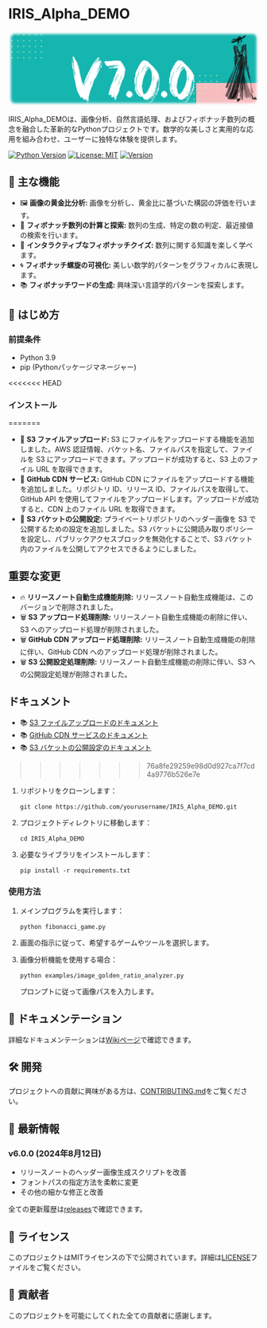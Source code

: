 # IRIS_Alpha_DEMO

![Project Logo](https://raw.githubusercontent.com/Sunwood-ai-labs/IRIS_Alpha_DEMO/main/docs/release_notes/header_image/release_header_latest.png)

IRIS_Alpha_DEMOは、画像分析、自然言語処理、およびフィボナッチ数列の概念を融合した革新的なPythonプロジェクトです。数学的な美しさと実用的な応用を組み合わせ、ユーザーに独特な体験を提供します。

[![Python Version](https://img.shields.io/badge/python-3.9-blue.svg)](https://www.python.org/downloads/release/python-390/)
[![License: MIT](https://img.shields.io/badge/License-MIT-yellow.svg)](https://opensource.org/licenses/MIT)
[![Version](https://img.shields.io/badge/version-6.0.0-green.svg)](https://github.com/yourusername/IRIS_Alpha_DEMO/releases)

## 🌟 主な機能

- 🖼️ **画像の黄金比分析:** 画像を分析し、黄金比に基づいた構図の評価を行います。
- 🔢 **フィボナッチ数列の計算と探索:** 数列の生成、特定の数の判定、最近接値の検索を行います。
- 🧠 **インタラクティブなフィボナッチクイズ:** 数列に関する知識を楽しく学べます。
- 🌀 **フィボナッチ螺旋の可視化:** 美しい数学的パターンをグラフィカルに表現します。
- 📚 **フィボナッチワードの生成:** 興味深い言語学的パターンを探索します。

## 🚀 はじめ方

### 前提条件

- Python 3.9
- pip (Pythonパッケージマネージャー)

<<<<<<< HEAD
### インストール
=======
- 🎉  **S3 ファイルアップロード:** S3 にファイルをアップロードする機能を追加しました。AWS 認証情報、バケット名、ファイルパスを指定して、ファイルを S3 にアップロードできます。アップロードが成功すると、S3 上のファイル URL を取得できます。
- 🎉 **GitHub CDN サービス:** GitHub CDN にファイルをアップロードする機能を追加しました。リポジトリ ID、リリース ID、ファイルパスを取得して、GitHub API を使用してファイルをアップロードします。アップロードが成功すると、CDN 上のファイル URL を取得できます。
- 🎉 **S3 バケットの公開設定:** プライベートリポジトリのヘッダー画像を S3 で公開するための設定を追加しました。S3 バケットに公開読み取りポリシーを設定し、パブリックアクセスブロックを無効化することで、S3 バケット内のファイルを公開してアクセスできるようにしました。

## 重要な変更

- 🔥 **リリースノート自動生成機能削除:** リリースノート自動生成機能は、このバージョンで削除されました。
- 🗑️ **S3 アップロード処理削除:** リリースノート自動生成機能の削除に伴い、S3 へのアップロード処理が削除されました。
- 🗑️ **GitHub CDN アップロード処理削除:** リリースノート自動生成機能の削除に伴い、GitHub CDN へのアップロード処理が削除されました。
- 🗑️ **S3 公開設定処理削除:** リリースノート自動生成機能の削除に伴い、S3 への公開設定処理が削除されました。

## ドキュメント

- 📚 [S3 ファイルアップロードのドキュメント](URL)
- 📚 [GitHub CDN サービスのドキュメント](URL)
- 📚 [S3 バケットの公開設定のドキュメント](URL)
>>>>>>> 76a8fe29259e98d0d927ca7f7cd4a9776b526e7e

1. リポジトリをクローンします：
   ```
   git clone https://github.com/yourusername/IRIS_Alpha_DEMO.git
   ```

2. プロジェクトディレクトリに移動します：
   ```
   cd IRIS_Alpha_DEMO
   ```

3. 必要なライブラリをインストールします：
   ```
   pip install -r requirements.txt
   ```

### 使用方法

1. メインプログラムを実行します：
   ```
   python fibonacci_game.py
   ```

2. 画面の指示に従って、希望するゲームやツールを選択します。

3. 画像分析機能を使用する場合：
   ```
   python examples/image_golden_ratio_analyzer.py
   ```
   プロンプトに従って画像パスを入力します。

## 📘 ドキュメンテーション

詳細なドキュメンテーションは[Wikiページ](https://github.com/yourusername/IRIS_Alpha_DEMO/wiki)で確認できます。

## 🛠️ 開発

プロジェクトへの貢献に興味がある方は、[CONTRIBUTING.md](CONTRIBUTING.md)をご覧ください。

## 📅 最新情報

### v6.0.0 (2024年8月12日)
- リリースノートのヘッダー画像生成スクリプトを改善
- フォントパスの指定方法を柔軟に変更
- その他の細かな修正と改善

全ての更新履歴は[releases](https://github.com/Sunwood-ai-labs/IRIS_Alpha_DEMO/releases)で確認できます。

## 📄 ライセンス

このプロジェクトはMITライセンスの下で公開されています。詳細は[LICENSE](LICENSE)ファイルをご覧ください。

## 🤝 貢献者

このプロジェクトを可能にしてくれた全ての貢献者に感謝します。
